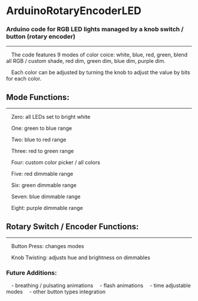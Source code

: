 # ArduinoRotaryEncoderLED
### Arduino code for RGB LED lights managed by a knob switch / button (rotary encoder)
<hr>

&emsp;The code features 9 modes of color coice: white, blue, red, green, blend all RGB / custom shade, red dim, green dim, blue dim, purple dim. 

&emsp;Each color can be adjusted by turning the knob to adjust the value by bits for each color.

## Mode Functions:
<hr>

  &emsp;Zero: all LEDs set to bright white
  
  &emsp;One: green to blue range 
  
  &emsp;Two: blue to red range
  
  &emsp;Three: red to green range
  
  &emsp;Four: custom color picker / all colors
  
  &emsp;Five: red dimmable range
  
  &emsp;Six: green dimmable range
  
  &emsp;Seven: blue dimmable range
  
  &emsp;Eight: purple dimmable range
  
## Rotary Switch / Encoder Functions:
<hr>

  &emsp;Button Press: changes modes
  
  &emsp;Knob Twisting: adjusts hue and brightness on dimmables

### Future Additions:
&emsp;- breathing / pulsating animations
&emsp;- flash animations
&emsp;- time adjustable modes
&emsp;- other button types integration
